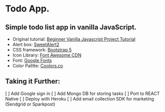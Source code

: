 # Todo App.

## Simple todo list app in vanilla JavaScript.

* Original tutorial: [Beginner Vanilla Javascript Project Tutorial](https://www.youtube.com/watch?v=Ttf3CEsEwMQ&t=3548s)
* Alert box: [SweetAlert2](https://sweetalert2.github.io/#examples)
* CSS framework: [Bootstrap 5](https://getbootstrap.com/docs/5.0/getting-started/introduction/)
* Icon Library: [Font Awesome CDN](https://cdnjs.com/libraries/font-awesome)
* Font: [Google Fonts](https://fonts.google.com/) 
* Color Palltte: [Coolors.co](https://coolors.co/palette/231f21-272420-231f20-68b1a0-241f20-221e1f-432432-6a477d-231f21-964b6b)
  
  
## Taking it Further:
[ ] Add Google sign in
[ ] Add Mongo DB for storing tasks 
[ ] Port to REACT Native
[ ] Deploy with Heroku
[ ] Add email collection SDK for marketing (Sendgrid or Sparkpost)
